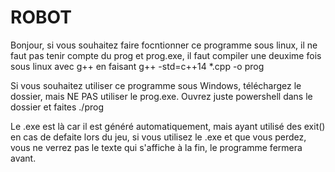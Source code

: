 # ROBOT

Bonjour, si vous souhaitez faire focntionner ce programme sous linux, il ne faut pas tenir compte du prog et prog.exe, il faut compiler une deuxime fois sous linux avec g++ en faisant  g++ -std=c++14 *.cpp -o prog

Si vous souhaitez utiliser ce programme sous Windows, téléchargez le dossier, mais NE PAS utiliser le prog.exe. Ouvrez juste powershell dans le dossier et faites ./prog

Le .exe est là car il est généré automatiquement, mais ayant utilisé des exit() en cas de defaite lors du jeu, si vous utilisez le .exe et que vous perdez, vous ne verrez pas le texte qui s'affiche à la fin, le programme fermera avant.
